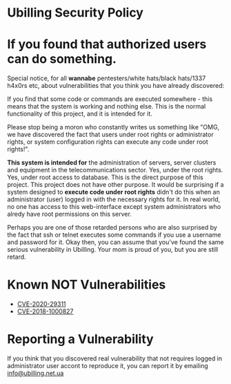 Ubilling Security Policy
========

If you found that authorized users can do something.
========
Special notice, for all **wannabe** pentesters/white hats/black hats/1337 h4x0rs etc, about vulnerabilities that you think you have already discovered:

If you find that some code or commands are executed somewhere - this means that the system is working and nothing else. This is the normal functionality of this project, and it is intended for it.

Please stop being a moron who constantly writes us something like "OMG, we have discovered the fact that users under root rights or administrator rights, or system configuration rights can execute any code under root rights!".

**This system is intended for** the administration of servers, server clusters and equipment in the telecommunications sector. Yes, under the root rights. Yes, under root access to database. This is the direct purpose of this project. This project does not have other purpose. It would be surprising if a system designed to **execute code under root rights** didn't do this when an administrator (user) logged in with the necessary rights for it. In real world, no one has access to this web-interface except system administrators who alredy have root permissions on this server.

Perhaps you are one of those retarded persons who are also surprised by the fact that ssh or telnet executes some commands if you use a username and password for it. Okay then, you can assume that you've found the same serious vulnerability in Ubilling. Your mom is proud of you, but you are still retard.

Known NOT Vulnerabilities
========
* [CVE-2020-29311](https://nvd.nist.gov/vuln/detail/CVE-2020-29311)
* [CVE-2018-1000827](https://nvd.nist.gov/vuln/detail/CVE-2018-1000827)

Reporting a Vulnerability
========
If you think that you discovered real vulnerability that not requires logged in administrator user accont to reproduce it, you can report it by emailing info@ubilling.net.ua 
